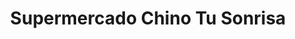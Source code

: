 ---
title: "Supermercado Chino Tu Sonrisa"
url: /ciudad-autonoma-de-buenos-aires/supermercado-chino-tu-sonrisa/
shop: comodidad
---